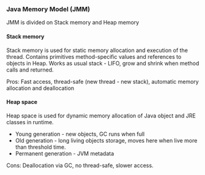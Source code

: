 ### Java Memory Model (JMM)

JMM is divided on Stack memory and Heap memory

#### Stack memory

Stack memory is used for static memory allocation and execution of the thread. Contains primitives method-specific
values and references to objects in Heap. Works as usual stack - LIFO, grow and shrink when method calls and returned.

Pros:
Fast access, thread-safe (new thread - new stack), automatic memory allocation and deallocation

#### Heap space

Heap space is used for dynamic memory allocation of Java object and JRE classes in runtime.

- Young generation - new objects, GC runs when full
- Old generation - long living objects storage, moves here when live more than threshold time.
- Permanent generation - JVM metadata

Cons:
Deallocation via GC, no thread-safe, slower access.
